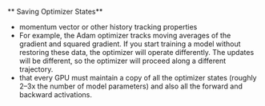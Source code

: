 ** Saving Optimizer States**

- momentum vector or other history tracking properties
- For example, the Adam optimizer tracks moving averages of the gradient and squared gradient. If you start training a model without restoring these data, the optimizer will operate differently. The updates will be different, so the optimizer will proceed along a different trajectory.
- that every GPU must maintain a copy of all the optimizer states (roughly 2–3x the number of model parameters) and also all the forward and backward activations.
